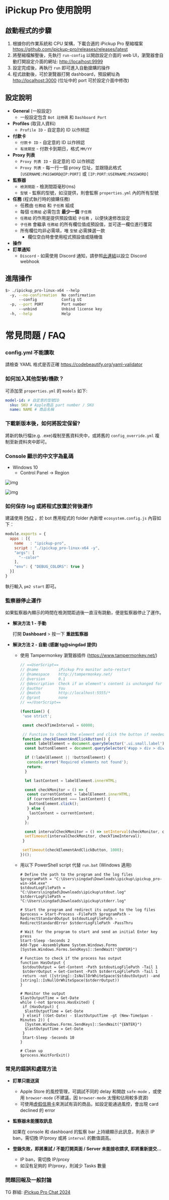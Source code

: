 # iPickup Pro 使用說明


## 啟動程式的步驟

1.  根據你的作業系統和 CPU 架構，下載合適的 iPickup Pro 壓縮檔案 <https://github.com/ipickup-pro/releases/releases/latest>
2.  將壓縮檔解壓後，先執行 `run-config` 以開啟設定介面的 web UI，瀏覽器會自動打開設定介面的網址: <http://localhost:9999>
3.  設定完成後，再執行 `run` 即可進入自動搶購的操作
4.  程式啟動後，可於瀏覽器打開 dashboard，預設網址為 <http://localhost:3000> (位址中的 port 可於設定介面中修改)


## 設定說明

-   **General** (一般設定)
    -   一般設定包含 `Bot 註冊碼` 和 `Dashboard Port`
-   **Profiles** (取貨人資料)
    -   `Profile ID` - 自定意的 ID 以作辨認
-   **付款卡**
    -   `付款卡 ID` - 自定意的 ID 以作辨認
    -   `有效期至` - 付款卡到期日，格式 `MM/YY`
-   **Proxy 列表**
    -   `Proxy 列表 ID` - 自定意的 ID 以作辨認
    -   `Proxy 列表` - 每一行一個 proxy 位址，並跟隨此格式 `[USERNAME:PASSWORD@IP:PORT]` 或 `[IP:PORT:USERNAME:PASSWORD]`
-   **監察器**
    -   `檢測間距` - 檢測間距毫秒(ms)
    -   `型號` - 監察的型號，如沒提供，則會監察 `properties.yml` 內的所有型號
-   **任務** (程式執行時的搶購任務)
    -   任務由 `任務組` 和 `子任務` 組成
    -   每個 `任務組` 必需包含 **最少一個** `子任務`
    -   `任務組` 的作用是提供預設值給 `子任務` ，以便快速修改設定
    -   `子任務` 會繼承 `任務組` 的所有欄位值成預設值，並可逐一欄位進行覆寫
    -   所有欄位均非必需填，唯 `型號` 必需揀選一款
        -   欄位空白時會使用程式預設值或隨機值
-   **操作**
-   **訂單通知**
    -   `Discord` - 如需使用 Discord 通知，請參照[此連結](https://support.discord.com/hc/en-us/articles/228383668-Intro-to-Webhooks)以設立 Discord webhook


## 進階操作

```sh
$> ./ipickup_pro-linux-x64 --help
  -y, --no-confirmation  No confirmation
      --config           Config UI
  -p, --port PORT        Port number
      --unbind           Unbind license key
  -h, --help             Help
```


# 常見問題 / FAQ


### config.yml 不能讀取

請檢查 YAML 格式是否正確 <https://codebeautify.org/yaml-validator>


### 如何加入其他型號/機款？

可添加至 `properties.yml` 的 `models` 如下:

```yaml
model-id: # 自定意的型號ID
  sku: SKU # Apple商品 part number / SKU
  name: NAME # 商品名稱
```


### 下載新版本後，如何將設定保留?

將新的執行檔(e.g. .exe)複制至舊資料夾中，或將舊的 `config_override.yml` 複制至新資料夾中即可。


### Console 顯示的中文字為亂碼

-   Windows 10
    -   Control Panel -> Region

![img](https://i.imgur.com/XVzgFyb.png)

![img](https://i.imgur.com/jT3pNVc.png)


### **如何保存 log 或將程式放置於背後運作**

建議使用 [PM2](https://pm2.keymetrics.io/) ，於 bot 應用程式的 folder 內新增 `ecosystem.config.js` 內容如下：

```javascript
module.exports = {
  apps : [{
    name   : "ipickup-pro",
    script : "./ipickup_pro-linux-x64 -y",
    "args": [
      "--color"
    ],
    "env": { "DEBUG_COLORS": true }
  }]
}
```

執行輸入 `pm2 start` 即可。


### 監察器停止運作

如果監察器內顯示的時間在檢測間距過後一直沒有跳動，便是監察器停止了運作。

-   **解決方法 1 - 手動**
    
    打開 **Dashboard** > 按一下 **重啟監察器**

-   **解決方法 2 - 自動 (感謝 tg@singdad 提供)**
    -   使用 Tampermonkey 瀏覽器插件 (<https://www.tampermonkey.net/>)
        
        ```javascript
        // ==UserScript==
        // @name         iPickup Pro monitor auto-restart
        // @namespace    http://tampermonkey.net/
        // @version      0.1
        // @description  Check if an element's content is unchanged for 1 minute, then click a button
        // @author       You
        // @match        http://localhost:5555/*
        // @grant        none
        // ==/UserScript==
        
        (function() {
         'use strict';
        
         const checkTimeInterval = 60000;
        
         // Function to check the element and click the button if needed
         function checkElementAndClickButton() {
          const labelElement = document.querySelector('.ui.small.label');
          const buttonElement = document.querySelector('#app > div > div:nth-child(2) > div > button');
        
          if (!labelElement || !buttonElement) {
           console.error('Required elements not found');
           return;
          }
        
          let lastContent = labelElement.innerHTML;
        
          const checkMonitor = () => {
           const currentContent = labelElement.innerHTML;
           if (currentContent === lastContent) {
            buttonElement.click();
           } else {
            lastContent = currentContent;
           }
          };
        
          const intervalCheckMonitor = () => setInterval(checkMonitor, checkTimeInterval);
          setTimeout(intervalCheckMonitor, checkTimeInterval);
         }
        
         setTimeout(checkElementAndClickButton, 1000);
        })();
        ```
    
    -   用以下 PowerShell script 代替 `run.bat` (Windows 適用)
        
        ```shell
        # Define the path to the program and the log files
        $programPath = "C:\Users\singdad\Downloads\ipickup\ipickup_pro-win-x64.exe"
        $stdoutLogFilePath = "C:\Users\singdad\Downloads\ipickup\stdout.log"
        $stderrLogFilePath = "C:\Users\singdad\Downloads\ipickup\stderr.log"
        
        # Start the program and redirect its output to the log files
        $process = Start-Process -FilePath $programPath -RedirectStandardOutput $stdoutLogFilePath -RedirectStandardError $stderrLogFilePath -PassThru
        
        # Wait for the program to start and send an initial Enter key press
        Start-Sleep -Seconds 2
        Add-Type -AssemblyName System.Windows.Forms
        [System.Windows.Forms.SendKeys]::SendWait("{ENTER}")
        
        # Function to check if the process has output
        function HasOutput {
         $stdoutOutput = Get-Content -Path $stdoutLogFilePath -Tail 1
         $stderrOutput = Get-Content -Path $stderrLogFilePath -Tail 1
         return -not ([string]::IsNullOrWhiteSpace($stdoutOutput) -and [string]::IsNullOrWhiteSpace($stderrOutput))
        }
        
        # Monitor the output
        $lastOutputTime = Get-Date
        while (-not $process.HasExited) {
         if (HasOutput) {
          $lastOutputTime = Get-Date
         } elseif ((Get-Date) - $lastOutputTime -gt (New-TimeSpan -Minutes 2)) {
          [System.Windows.Forms.SendKeys]::SendWait("{ENTER}")
          $lastOutputTime = Get-Date
         }
         Start-Sleep -Seconds 10
        }
        
        # Clean up
        $process.WaitForExit()
        ```


### 常見的錯誤和處理方法

-   **訂單只能送貨**
    -   Apple Store 的風控管理，可調試不同的 delay 和開啟 `safe-mode` ，或使用 `browser-mode` (不建議，因 `browser-mode` 太慢和佔用較多資源)
    -   可使用[虚假信用卡](https://saijogeorge.com/dummy-credit-card-generator/)來測試有貨的商品，如設定能通過風控，會出現 card declined 的 error

-   **監察器未能獲取訊息**
    
    如果在 console 和 dashboard 的監察 bar 上持續顯示此訊息，則表示 IP ban，需切換 IP/proxy 或將 `interval` 的數值調高。

-   **登錄失敗，即將重試 / 不能打開頁面 / Server 未能接收請求, 即將重新提交&#x2026;**
    -   IP ban，需切換 IP/proxy
    -   如沒有足夠的 IP/proxy，則減少 Tasks 數量


### 問題回報及一般討論

TG 群組: [iPickup Pro Chat 2024](https://t.me/+7t9rErmqZJQ2ODI1)
